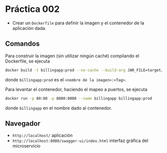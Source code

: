 # Práctica 002

- Crear un `Dockerfile` para definir la imagen y el contenedor de la aplicación dada.

## Comandos

Para construir la imagen (sin utilizar ningún caché) compilando el Dockerfile, se ejecuta

```bash
docker build -t billingapp:prod --no-cache --build-arg JAR_FILE=target/*.jar .
```

donde `billingapp:prod` es el `<nombre de la imagen>:<Tag>`.

Para levantar el contenedor, haciendo el mapeo a puertos, se ejecuta

```bash
docker run -p 80:80 -p 8080:8080 --name billingapp billingapp:prod
```

donde `billingapp` en el nombre dado al contenedor.

## Navegador

- `http://localhost/` aplicación
- `http://localhost:8080/swagger-ui/index.html` interfaz gráfica del microservicio

